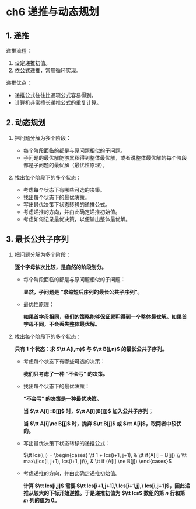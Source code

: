 # ch6 递推与动态规划

## 1. 递推

递推流程：

1. 设定递推初值。
2. 依公式递推，常用循环实现。

递推优点：

- 递推公式往往比通项公式容易得到。
- 计算机非常擅长递推公式的重复计算。

## 2. 动态规划

1. 把问题分解为多个阶段：
    - 每个阶段面临的都是与原问题相似的子问题。
    - 子问题的最优解能够累积得到整体最优解，或者说整体最优解的每个阶段都是子问题的最优解（最优性原理）。

2. 找出每个阶段下的多个状态：
    - 考虑每个状态下有哪些可选的决策。
    - 找出每个状态下的最优决策。
    - 写出最优决策下状态转移的递推公式。
    - 考虑递推的方向，并由此确定递推初始值。
    - 考虑如何记录最优决策，以便输出整体最优解。

## 3. 最长公共子序列

1. 把问题分解为多个阶段：

    **逐个字母依次比较，是自然的阶段划分。**

    - 每个阶段面临的都是与原问题相似的子问题：

        **显然，子问题是 “求缩短后序列的最长公共子序列”。**

    - 最优性原理：

        **如果首字母相同，我们的策略能够保证累积得到一个整体最优解。如果首字母不同，不会丢失整体最优解。**

2. 找出每个阶段下的多个状态：

    **只有 $1$ 个状态：求 $\tt A[i,m)$ 与 $\tt B[j,n)$ 的最长公共子序列。**

    - 考虑每个状态下有哪些可选的决策：

        **我们只考虑了一种 “不会亏” 的决策。**

    - 找出每个状态下的最优决策：

        **“不会亏” 的决策是一种最优决策。**

        **当 $\tt A[i]=B[j]$ 时，$\tt A[i](B[j])$ 加入公共子序列；**

        **当 $\tt A[i]\ne B[j]$ 时，抛弃 $\tt B[j]$ 或 $\tt A[i]$，取两者中较优的。**

    - 写出最优决策下状态转移的递推公式：

        $\tt lcs(i,j) = 
        \begin{cases}
        \tt 1 + lcs(i+1, j+1), & \tt if(A[i] = B[j]) \\
        \tt max\{lcs(i, j+1), lcs(i+1, j)\}, & \tt if (A[i] \ne B[j])
        \end{cases}$

    - 考虑递推的方向，并由此确定递推初始值。

        **计算 $\tt lcs[i,j]$ 需要 $\tt lcs[i+1,j+1],\ lcs[i+1,j],\ lcs[i,j+1]$，因此递推从较大的下标开始逆推。于是递推初值为 $\tt lcs$ 数组的第 $n$ 行和第 $m$ 列的值为 $0$。**